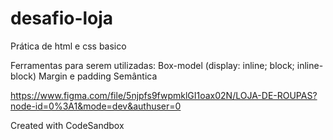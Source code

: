 # desafio-loja
Prática de html e css basico

Ferramentas para serem utilizadas:
Box-model (display: inline; block; inline-block)
Margin e padding
Semântica

https://www.figma.com/file/5njpfs9fwpmklGI1oax02N/LOJA-DE-ROUPAS?node-id=0%3A1&mode=dev&authuser=0

Created with CodeSandbox
